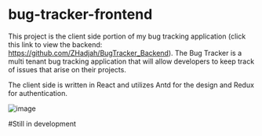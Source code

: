 # bug-tracker-frontend

This project is the client side portion of my bug tracking application (click this link to view the backend: https://github.com/ZHadjah/BugTracker_Backend). The Bug Tracker is a multi tenant bug tracking application that will allow developers to keep track of issues that arise on their projects.

The client side is written in React and utilizes Antd for the design and Redux for authentication.

![image](https://user-images.githubusercontent.com/114620136/234295751-3a007011-464a-43bf-9f0c-86242b88c04d.png)


#Still in development
